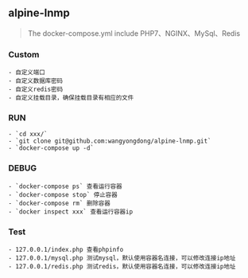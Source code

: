 ## alpine-lnmp
> The docker-compose.yml include PHP7、NGINX、MySql、Redis

### Custom
    
    - 自定义端口
    - 自定义数据库密码
    - 自定义redis密码
    - 自定义挂载目录，确保挂载目录有相应的文件
    
### RUN
        
    - `cd xxx/`
    - `git clone git@github.com:wangyongdong/alpine-lnmp.git`
    - `docker-compose up -d`
    
### DEBUG

    - `docker-compose ps` 查看运行容器
    - `docker-compose stop` 停止容器
    - `docker-compose rm` 删除容器
    - `docker inspect xxx` 查看运行容器ip
    
### Test

    - 127.0.0.1/index.php 查看phpinfo
    - 127.0.0.1/mysql.php 测试mysql，默认使用容器名连接，可以修改连接ip地址
    - 127.0.0.1/redis.php 测试redis，默认使用容器名连接，可以修改连接ip地址
